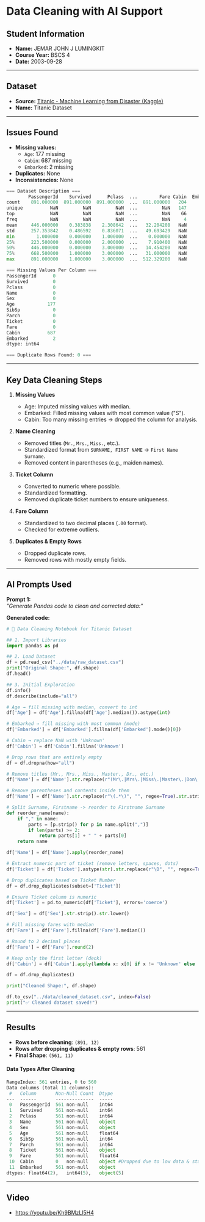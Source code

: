 ﻿# Data Cleaning with AI Support

## Student Information
- **Name:** JEMAR JOHN J LUMINGKIT  
- **Course Year:** BSCS 4  
- **Date:** 2003-09-28  

---

## Dataset
- **Source:** [Titanic - Machine Learning from Disaster (Kaggle)](https://www.kaggle.com/competitions/titanic/data)  
- **Name:** Titanic Dataset  

---

## Issues Found
- **Missing values:**  
  - `Age`: 177 missing  
  - `Cabin`: 687 missing  
  - `Embarked`: 2 missing  
- **Duplicates:** None  
- **Inconsistencies:** None  

```python
=== Dataset Description ===
        PassengerId    Survived      Pclass  ...        Fare Cabin  Embarked
count    891.000000  891.000000  891.000000  ...  891.000000   204       889
unique          NaN         NaN         NaN  ...         NaN   147         3
top             NaN         NaN         NaN  ...         NaN    G6         S
freq            NaN         NaN         NaN  ...         NaN     4       644
mean     446.000000    0.383838    2.308642  ...   32.204208   NaN       NaN
std      257.353842    0.486592    0.836071  ...   49.693429   NaN       NaN
min        1.000000    0.000000    1.000000  ...    0.000000   NaN       NaN
25%      223.500000    0.000000    2.000000  ...    7.910400   NaN       NaN
50%      446.000000    0.000000    3.000000  ...   14.454200   NaN       NaN
75%      668.500000    1.000000    3.000000  ...   31.000000   NaN       NaN
max      891.000000    1.000000    3.000000  ...  512.329200   NaN       NaN
```
```python
=== Missing Values Per Column ===
PassengerId      0
Survived         0
Pclass           0
Name             0
Sex              0
Age            177
SibSp            0
Parch            0
Ticket           0
Fare             0
Cabin          687
Embarked         2
dtype: int64

=== Duplicate Rows Found: 0 ===
```
---

## Key Data Cleaning Steps
1. **Missing Values**
   - Age: Imputed missing values with median.  
   - Embarked: Filled missing values with most common value ("S").  
   - Cabin: Too many missing entries → dropped the column for analysis.  

2. **Name Cleaning**
   - Removed titles (`Mr.`, `Mrs.`, `Miss.`, etc.).  
   - Standardized format from `SURNAME, FIRST NAME` → `First Name Surname`.  
   - Removed content in parentheses (e.g., maiden names).  

3. **Ticket Column**
   - Converted to numeric where possible.  
   - Standardized formatting.  
   - Removed duplicate ticket numbers to ensure uniqueness.  

4. **Fare Column**
   - Standardized to two decimal places (`.00` format).  
   - Checked for extreme outliers.  

5. **Duplicates & Empty Rows**
   - Dropped duplicate rows.  
   - Removed rows with mostly empty fields.  
---

## AI Prompts Used
**Prompt 1:**  
*"Generate Pandas code to clean and corrected data:"*  

**Generated code:**  
```python
# 🧹 Data Cleaning Notebook for Titanic Dataset

## 1. Import Libraries
import pandas as pd

## 2. Load Dataset
df = pd.read_csv("../data/raw_dataset.csv")
print("Original Shape:", df.shape)
df.head()

## 3. Initial Exploration
df.info()
df.describe(include="all")

# Age → fill missing with median, convert to int
df['Age'] = df['Age'].fillna(df['Age'].median()).astype(int)

# Embarked → fill missing with most common (mode)
df['Embarked'] = df['Embarked'].fillna(df['Embarked'].mode()[0])

# Cabin → replace NaN with 'Unknown'
df['Cabin'] = df['Cabin'].fillna('Unknown')

# Drop rows that are entirely empty
df = df.dropna(how="all")

# Remove titles (Mr., Mrs., Miss., Master., Dr., etc.)
df['Name'] = df['Name'].str.replace(r"(Mr\.|Mrs\.|Miss\.|Master\.|Don\.|Dr\.|Rev\.)", "", regex=True)

# Remove parentheses and contents inside them
df['Name'] = df['Name'].str.replace(r"\(.*\)", "", regex=True).str.strip()

# Split Surname, Firstname -> reorder to Firstname Surname
def reorder_name(name):
    if "," in name:
        parts = [p.strip() for p in name.split(",")]
        if len(parts) >= 2:
            return parts[1] + " " + parts[0]
    return name

df['Name'] = df['Name'].apply(reorder_name)

# Extract numeric part of ticket (remove letters, spaces, dots)
df['Ticket'] = df['Ticket'].astype(str).str.replace(r"\D", "", regex=True)

# Drop duplicates based on Ticket Number
df = df.drop_duplicates(subset=['Ticket'])

# Ensure Ticket column is numeric
df['Ticket'] = pd.to_numeric(df['Ticket'], errors='coerce')

df['Sex'] = df['Sex'].str.strip().str.lower()

# Fill missing fares with median
df['Fare'] = df['Fare'].fillna(df['Fare'].median())

# Round to 2 decimal places
df['Fare'] = df['Fare'].round(2)

# Keep only the first letter (deck)
df['Cabin'] = df['Cabin'].apply(lambda x: x[0] if x != 'Unknown' else 'Unknown')

df = df.drop_duplicates()

print("Cleaned Shape:", df.shape)

df.to_csv("../data/cleaned_dataset.csv", index=False)
print("✅ Cleaned dataset saved!")


```
---
## Results
- **Rows before cleaning**: `(891, 12)`
- **Rows after dropping duplicates & empty rows**: 561  
- **Final Shape**: `(561, 11)`  

#### Data Types After Cleaning
```python
RangeIndex: 561 entries, 0 to 560
Data columns (total 11 columns):
 #   Column       Non-Null Count  Dtype  
---  ------       --------------  -----  
 0   PassengerId  561 non-null    int64  
 1   Survived     561 non-null    int64  
 2   Pclass       561 non-null    int64  
 3   Name         561 non-null    object 
 4   Sex          561 non-null    object 
 5   Age          561 non-null    float64
 6   SibSp        561 non-null    int64  
 7   Parch        561 non-null    int64  
 8   Ticket       561 non-null    object 
 9   Fare         561 non-null    float64
 10  Cabin        0   non-null    object #Dropped due to low data & statistical irrelevant 
 11  Embarked     561 non-null    object 
dtypes: float64(2),   int64(5),   object(5)
```
---
## Video
 - https://youtu.be/Kh9BMzLl5H4

        
